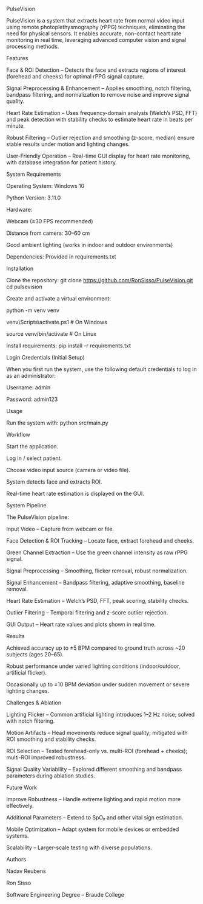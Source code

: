 PulseVision

PulseVision is a system that extracts heart rate from normal video input using remote photoplethysmography (rPPG) techniques, eliminating the need for physical sensors. It enables accurate, non-contact heart rate monitoring in real time, leveraging advanced computer vision and signal processing methods.



Features


Face & ROI Detection – Detects the face and extracts regions of interest (forehead and cheeks) for optimal rPPG signal capture.

Signal Preprocessing & Enhancement – Applies smoothing, notch filtering, bandpass filtering, and normalization to remove noise and improve signal quality.

Heart Rate Estimation – Uses frequency-domain analysis (Welch’s PSD, FFT) and peak detection with stability checks to estimate heart rate in beats per minute.

Robust Filtering – Outlier rejection and smoothing (z-score, median) ensure stable results under motion and lighting changes.

User-Friendly Operation – Real-time GUI display for heart rate monitoring, with database integration for patient history.



System Requirements


Operating System: Windows 10

Python Version: 3.11.0

Hardware:

Webcam (≥30 FPS recommended)

Distance from camera: 30–60 cm

Good ambient lighting (works in indoor and outdoor environments)

Dependencies: Provided in requirements.txt



Installation


Clone the repository:
git clone https://github.com/RonSisso/PulseVision.git
cd pulsevision


Create and activate a virtual environment:

python -m venv venv

venv\Scripts\activate.ps1  # On Windows

source venv/bin/activate # On Linux


Install requirements:
pip install -r requirements.txt



Login Credentials (Initial Setup)

When you first run the system, use the following default credentials to log in as an administrator:

Username: admin

Password: admin123



Usage


Run the system with:
python src/main.py

Workflow

Start the application.

Log in / select patient.

Choose video input source (camera or video file).

System detects face and extracts ROI.

Real-time heart rate estimation is displayed on the GUI.



System Pipeline


The PulseVision pipeline:

Input Video – Capture from webcam or file.

Face Detection & ROI Tracking – Locate face, extract forehead and cheeks.

Green Channel Extraction – Use the green channel intensity as raw rPPG signal.

Signal Preprocessing – Smoothing, flicker removal, robust normalization.

Signal Enhancement – Bandpass filtering, adaptive smoothing, baseline removal.

Heart Rate Estimation – Welch’s PSD, FFT, peak scoring, stability checks.

Outlier Filtering – Temporal filtering and z-score outlier rejection.

GUI Output – Heart rate values and plots shown in real time.



Results


Achieved accuracy up to ±5 BPM compared to ground truth across ~20 subjects (ages 20–65).

Robust performance under varied lighting conditions (indoor/outdoor, artificial flicker).

Occasionally up to ±10 BPM deviation under sudden movement or severe lighting changes.



Challenges & Ablation


Lighting Flicker – Common artificial lighting introduces 1–2 Hz noise; solved with notch filtering.

Motion Artifacts – Head movements reduce signal quality; mitigated with ROI smoothing and stability checks.

ROI Selection – Tested forehead-only vs. multi-ROI (forehead + cheeks); multi-ROI improved robustness.

Signal Quality Variability – Explored different smoothing and bandpass parameters during ablation studies.



Future Work


Improve Robustness – Handle extreme lighting and rapid motion more effectively.

Additional Parameters – Extend to SpO₂ and other vital sign estimation.

Mobile Optimization – Adapt system for mobile devices or embedded systems.

Scalability – Larger-scale testing with diverse populations.



Authors


Nadav Reubens

Ron Sisso

Software Engineering Degree – Braude College








